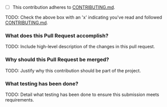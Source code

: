 - [ ] This contribution adheres to [CONTRIBUTING.md](https://github.com/ni/flexlogger-python/blob/master/CONTRIBUTING.md).

TODO: Check the above box with an 'x' indicating you've read and followed [CONTRIBUTING.md](https://github.com/ni/flexlogger-python/blob/master/CONTRIBUTING.md).

### What does this Pull Request accomplish?

TODO: Include high-level description of the changes in this pull request.

### Why should this Pull Request be merged?

TODO: Justify why this contribution should be part of the project.

### What testing has been done?

TODO: Detail what testing has been done to ensure this submission meets requirements.
